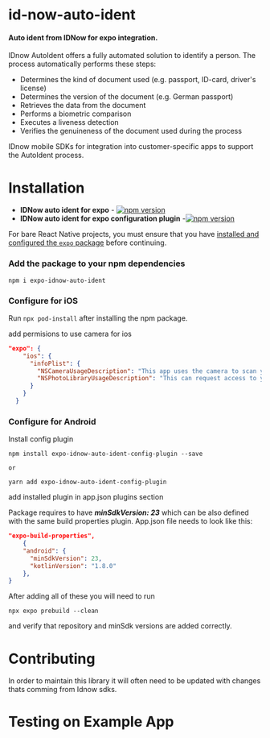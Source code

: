 # id-now-auto-ident

#### Auto ident from IDNow for expo integration.

IDnow AutoIdent offers a fully automated solution to identify a person.
The process automatically performs these steps:

* Determines the kind of document used (e.g. passport, ID-card, driver's license)
* Determines the version of the document (e.g. German passport)
* Retrieves the data from the document
* Performs a biometric comparison
* Executes a liveness detection
* Verifies the genuineness of the document used during the process

IDnow mobile SDKs for integration into customer-specific apps to support the AutoIdent process.

# Installation 


+ **IDNow auto ident for expo** - [![npm version](https://badge.fury.io/js/expo-idnow-auto-ident.svg)](https://badge.fury.io/js/expo-idnow-auto-ident)
+ **IDNow auto ident for expo configuration plugin** -[![npm version](https://badge.fury.io/js/expo-idnow-auto-ident-config-plugin.svg)](https://badge.fury.io/js/expo-idnow-auto-ident-config-plugin)


For bare React Native projects, you must ensure that you have [installed and configured the `expo` package](https://docs.expo.dev/bare/installing-expo-modules/) before continuing.

### Add the package to your npm dependencies

```
npm i expo-idnow-auto-ident
```

### Configure for iOS

Run `npx pod-install` after installing the npm package.

add permisions to use camera for ios 
```json
"expo": {
    "ios": {
      "infoPlist": {
        "NSCameraUsageDescription": "This app uses the camera to scan your face. :)",
        "NSPhotoLibraryUsageDescription": "This can request access to your photo library to upload documents."
      }
    }
  }

```

### Configure for Android

Install config plugin 

```shell
npm install expo-idnow-auto-ident-config-plugin --save

or

yarn add expo-idnow-auto-ident-config-plugin  
```
add installed plugin in app.json plugins section

Package requires to have _**minSdkVersion:  23**_ which can be also defined with the same build properties plugin.
App.json file needs to look like this:

```json
"expo-build-properties",
    {
    "android": {
      "minSdkVersion": 23,
      "kotlinVersion": "1.8.0"
    },
}
```
After adding all of these you will need to run 
```shell
npx expo prebuild --clean 
```

and verify that repository and minSdk versions are added correctly.


# Contributing
In order to maintain this library it will often need to be updated with changes thats comming from Idnow sdks.

# Testing on Example App

